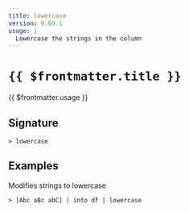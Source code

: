 ```yaml
---
title: lowercase
version: 0.69.1
usage: |
  Lowercase the strings in the column
---
```


# <code>{{ $frontmatter.title }}</code>

<div style='white-space: pre-wrap;'>{{ $frontmatter.usage }}</div>

## Signature

```> lowercase ```

## Examples

Modifies strings to lowercase
```shell
> [Abc aBc abC] | into df | lowercase
```

